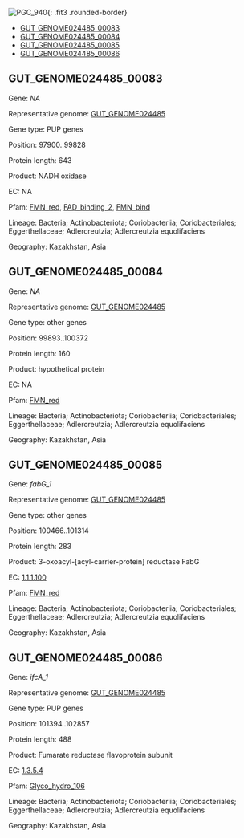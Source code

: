 ![PGC_940](../static/images/Clusters_figure/PGC_940.jpg){: .fit3 .rounded-border}

<ul id="myTab" class="nav nav-tabs">
  <li class="active">
        <a href="#tab1" data-toggle="tab">GUT_GENOME024485_00083</a>
  </li>
<li><a href="#tab2" data-toggle="tab">GUT_GENOME024485_00084</a></li>
<li><a href="#tab3" data-toggle="tab">GUT_GENOME024485_00085</a></li>
<li><a href="#tab4" data-toggle="tab">GUT_GENOME024485_00086</a></li>
</ul>

<div id="myTabContent" class="tab-content">
  <div class="tab-pane fade in active" id="tab1">

<h2 id="GUT_GENOME024485_00083">GUT_GENOME024485_00083</h2>
<p>Gene: <em>NA</em>
<p>Representative genome: <a href="https://www.ebi.ac.uk/metagenomics/genomes/MGYG-HGUT-02480">GUT_GENOME024485</a></p>
<p>Gene type: PUP genes</p>
<p>Position: 97900..99828</p>
<p>Protein length: 643</p>
<p>Product: NADH oxidase</p>
<p>EC: NA</p>
<p>Pfam: <a href="http://pfam.xfam.org/family/FMN_red">FMN_red</a>, <a href="http://pfam.xfam.org/family/FAD_binding_2">FAD_binding_2</a>, <a href="http://pfam.xfam.org/family/FMN_bind">FMN_bind</a></p>
<p>Lineage: Bacteria; Actinobacteriota; Coriobacteriia; Coriobacteriales; Eggerthellaceae; Adlercreutzia; Adlercreutzia equolifaciens</p>
<p>Geography: Kazakhstan, Asia</p>
  </div>

  <div class="tab-pane fade" id="tab2">

<h2 id="GUT_GENOME024485_00084">GUT_GENOME024485_00084</h2>
<p>Gene: <em>NA</em></p>
<p>Representative genome: <a href="https://www.ebi.ac.uk/metagenomics/genomes/MGYG-HGUT-02480">GUT_GENOME024485</a></p>
<p>Gene type: other genes</p>
<p>Position: 99893..100372</p>
<p>Protein length: 160</p>
<p>Product: hypothetical protein</p>
<p>EC: NA</p>
<p>Pfam: <a href="http://pfam.xfam.org/family/FMN_red">FMN_red</a></p>

<p>Lineage: Bacteria; Actinobacteriota; Coriobacteriia; Coriobacteriales; Eggerthellaceae; Adlercreutzia; Adlercreutzia equolifaciens</p>
<p>Geography: Kazakhstan, Asia</p>

  </div>
  <div class="tab-pane fade" id="tab3">

<h2 id="GUT_GENOME024485_00085">GUT_GENOME024485_00085</h2>
<p>Gene: <em>fabG_1</em></p>
<p>Representative genome: <a href="https://www.ebi.ac.uk/metagenomics/genomes/MGYG-HGUT-02480">GUT_GENOME024485</a></p>
<p>Gene type: other genes</p>
<p>Position: 100466..101314</p>
<p>Protein length: 283</p>
<p>Product: 3-oxoacyl-[acyl-carrier-protein] reductase FabG</p>
<p>EC: <a href="https://www.brenda-enzymes.org/enzyme.php?ecno=1.1.1.100">1.1.1.100</a></p>
<p>Pfam: <a href="http://pfam.xfam.org/family/FMN_red">FMN_red</a></p>

<p>Lineage: Bacteria; Actinobacteriota; Coriobacteriia; Coriobacteriales; Eggerthellaceae; Adlercreutzia; Adlercreutzia equolifaciens</p>
<p>Geography: Kazakhstan, Asia</p>

  </div>
  <div class="tab-pane fade" id="tab4">

<h2 id="GUT_GENOME024485_00086">GUT_GENOME024485_00086</h2>
<p>Gene: <em>ifcA_1</em></p>
<p>Representative genome: <a href="https://www.ebi.ac.uk/metagenomics/genomes/MGYG-HGUT-02480">GUT_GENOME024485</a></p>
<p>Gene type: PUP genes</p>
<p>Position: 101394..102857</p>
<p>Protein length: 488</p>
<p>Product: Fumarate reductase flavoprotein subunit</p>
<p>EC: <a href="https://www.brenda-enzymes.org/enzyme.php?ecno=1.3.5.4">1.3.5.4</a></p>
<p>Pfam: <a href="http://pfam.xfam.org/family/Glyco_hydro_106">Glyco_hydro_106</a></p>

<p>Lineage: Bacteria; Actinobacteriota; Coriobacteriia; Coriobacteriales; Eggerthellaceae; Adlercreutzia; Adlercreutzia equolifaciens</p>
<p>Geography: Kazakhstan, Asia</p>

  </div>
</div>
